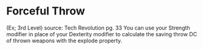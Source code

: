 # Forceful Throw 
(Ex; 3rd Level)
source: Tech Revolution pg. 33
You can use your Strength modifier in place of your Dexterity modifier to calculate the saving throw DC of thrown weapons with the explode property.

